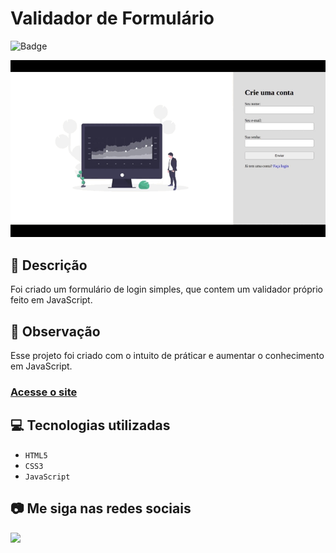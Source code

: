 # Validador de Formulário
![Badge](http://img.shields.io/static/v1?label=STATUS&message=CONCLUIDO&color=GREEN&style=for-the-badge)

<img src="https://github.com/luizfelipe9627/form-login/blob/master/assets/videos/form-login.gif" alt="Site">

## 📄 Descrição
Foi criado um formulário de login simples, que contem um validador próprio feito em JavaScript.

## 📑 Observação
Esse projeto foi criado com o intuito de práticar e aumentar o conhecimento em JavaScript. 

### <a href="https://luizfelipe9627.github.io/form-login">Acesse o site</a>

## 💻 Tecnologias utilizadas

- ``HTML5``
- ``CSS3``
- ``JavaScript``

## 📷 Me siga nas redes sociais<br>

<p align="left">
  <a href="https://www.linkedin.com/in/luizfelipe9627/" target="_blank"><img src="https://img.shields.io/badge/-LinkedIn-%230077B5?style=for-the-badge&logo=linkedin&logoColor=white"></a>
</p>
